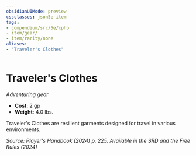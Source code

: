 ```yaml
---
obsidianUIMode: preview
cssclasses: json5e-item
tags:
- compendium/src/5e/xphb
- item/gear/
- item/rarity/none
aliases: 
- "Traveler's Clothes"
---
```

# Traveler's Clothes
*Adventuring gear*  


- **Cost**: 2 gp
- **Weight**: 4.0 lbs.

Traveler's Clothes are resilient garments designed for travel in various environments.

*Source: Player's Handbook (2024) p. 225. Available in the <span title='Systems Reference Document (5.2)'>SRD</span> and the Free Rules (2024)*